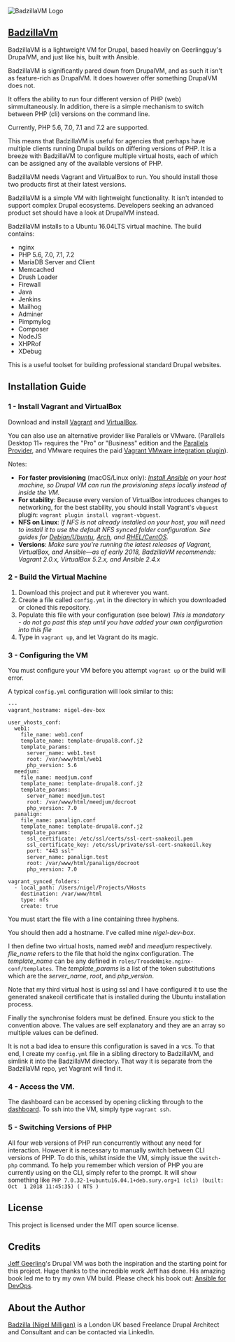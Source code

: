![BadzillaVM Logo](http://badzilla.co.uk/sites/default/files/BadzillaVMLogo.png)

## [BadzillaVm](http://badzilla.co.uk/badzillavm)

BadzillaVM is a lightweight VM for Drupal, based heavily on Geerlingguy's DrupalVM, and just like his, built with Ansible.

BadzillaVM is significantly pared down from DrupalVM, and as such it isn't as feature-rich as DrupalVM. It does however offer something DrupalVM does not. 

It offers the ability to run four different version of PHP (web) simmultaneously. In addition, there is a simple mechanism to switch between PHP (cli) versions on the command line. 

Currently, PHP 5.6, 7.0, 7.1 and 7.2 are supported. 

This means that BadzillaVM is useful for agencies that perhaps have multiple clients running Drupal builds on differing versions of PHP. It is a breeze with BadzillaVM to configure multiple virtual hosts, each of which can be assigned any of the available versions of PHP.

BadzillaVM needs Vagrant and VirtualBox to run. You should install those two products first at their latest versions. 

BadzillaVM is a simple VM with lightweight functionality. It isn't intended to support complex Drupal ecosystems. Developers seeking an advanced product set should have a look at DrupalVM instead. 
 
BadzillaVM installs to a Ubuntu 16.04LTS virtual machine. The build contains:

* nginx
* PHP 5.6, 7.0, 7.1, 7.2
* MariaDB Server and Client
* Memcached
* Drush Loader
* Firewall
* Java
* Jenkins
* Mailhog
* Adminer
* Pimpmylog
* Composer
* NodeJS
* XHPRof
* XDebug

This is a useful toolset for building professional standard Drupal websites. 

## Installation Guide

### 1 - Install Vagrant and VirtualBox

Download and install [Vagrant](https://www.vagrantup.com/downloads.html) and [VirtualBox](https://www.virtualbox.org/wiki/Downloads).

You can also use an alternative provider like Parallels or VMware. (Parallels Desktop 11+ requires the "Pro" or "Business" edition and the [Parallels Provider](http://parallels.github.io/vagrant-parallels/), and VMware requires the paid [Vagrant VMware integration plugin](http://www.vagrantup.com/vmware)).

Notes:

  - **For faster provisioning** (macOS/Linux only): *[Install Ansible](http://docs.ansible.com/intro_installation.html) on your host machine, so Drupal VM can run the provisioning steps locally instead of inside the VM.*
  - **For stability**: Because every version of VirtualBox introduces changes to networking, for the best stability, you should install Vagrant's `vbguest` plugin: `vagrant plugin install vagrant-vbguest`.
  - **NFS on Linux**: *If NFS is not already installed on your host, you will need to install it to use the default NFS synced folder configuration. See guides for [Debian/Ubuntu](https://www.digitalocean.com/community/tutorials/how-to-set-up-an-nfs-mount-on-ubuntu-14-04), [Arch](https://wiki.archlinux.org/index.php/NFS#Installation), and [RHEL/CentOS](https://www.digitalocean.com/community/tutorials/how-to-set-up-an-nfs-mount-on-centos-6).*
  - **Versions**: *Make sure you're running the latest releases of Vagrant, VirtualBox, and Ansible—as of early 2018, BadzillaVM recommends: Vagrant 2.0.x, VirtualBox 5.2.x, and Ansible 2.4.x*
  
### 2 - Build the Virtual Machine

  1. Download this project and put it wherever you want.
  2. Create a file called `config.yml` in the directory in which you downloaded or cloned this repository.
  3. Populate this file with your configuration (see below) *This is mandatory - do not go past this step until you have added your own configuration into this file*
  4. Type in `vagrant up`, and let Vagrant do its magic.
  
### 3 - Configuring the VM

You must configure your VM before you attempt `vagrant up` or the build will error. 

A typical `config.yml` configuration will look similar to this:

    ---
    vagrant_hostname: nigel-dev-box
    
    user_vhosts_conf:
      web1:
        file_name: web1.conf 
        template_name: template-drupal8.conf.j2
        template_params:
          server_name: web1.test      
          root: /var/www/html/web1    
          php_version: 5.6
      meedjum:
        file_name: meedjum.conf 
        template_name: template-drupal8.conf.j2
        template_params:
          server_name: meedjum.test      
          root: /var/www/html/meedjum/docroot   
          php_version: 7.0  
      panalign:
        file_name: panalign.conf 
        template_name: template-drupal8.conf.j2
        template_params:  
          ssl_certificate: /etc/ssl/certs/ssl-cert-snakeoil.pem
          ssl_certificate_key: /etc/ssl/private/ssl-cert-snakeoil.key
          port: "443 ssl"
          server_name: panalign.test      
          root: /var/www/html/panalign/docroot   
          php_version: 7.0          
          
    vagrant_synced_folders:
      - local_path: /Users/nigel/Projects/VHosts
        destination: /var/www/html
        type: nfs
        create: true 
        
You must start the file with a line containing three hyphens.

You should then add a hostname. I've called mine *nigel-dev-box*.

I then define two virtual hosts, named *web1* and *meedjum* respectively. 
*file_name* refers to the file that hold the nginx configuration. The *template_name* can be any defined in `roles/TroodoNmike.nginx-conf/templates`. The *template_params* is a list of the token substitutions which are the *server_name*, *root*, and *php_version*.

Note that my third virtual host is using ssl and I have configured it to use the generated snakeoil certificate that is installed during the Ubuntu installation process.

Finally the synchronise folders must be defined. Ensure you stick to the convention above. The values are self explanatory and they are an array so multiple values can be defined. 

It is not a bad idea to ensure this configuration is saved in a vcs. To that end, I create my `config.yml` file in a sibling directory to BadzillaVM, and simlink it into the BadzillaVM directory. That way it is separate from the BadzillaVM repo, yet Vagrant will find it. 

### 4 - Access the VM.

The dashboard can be accessed by opening clicking through to the [dashboard](http://dashboard.test). To ssh into the VM, simply type `vagrant ssh`.

### 5 - Switching Versions of PHP

All four web versions of PHP run concurrently without any need for interaction. However it is necessary to manually switch between CLI versions of PHP. To do this, whilst inside the VM, simply issue the `switch-php` command. To help you remember which version of PHP you are currently using on the CLI, simply refer to the prompt. It will show something like `PHP 7.0.32-1+ubuntu16.04.1+deb.sury.org+1 (cli) (built: Oct  1 2018 11:45:35) ( NTS )`

## License
This project is licensed under the MIT open source license.

## Credits
[Jeff Geerling](https://www.jeffgeerling.com/)'s Drupal VM was both the inspiration and the starting point for this project. Huge thanks to the incredible work Jeff has done. His amazing book led me to try my own VM build. Please check his book out: [Ansible for DevOps](https://www.ansiblefordevops.com/).

## About the Author
[Badzilla (Nigel Milligan)](http://badzilla.co.uk) is a London UK based Freelance Drupal Architect and Consultant and can be contacted via LinkedIn. 

